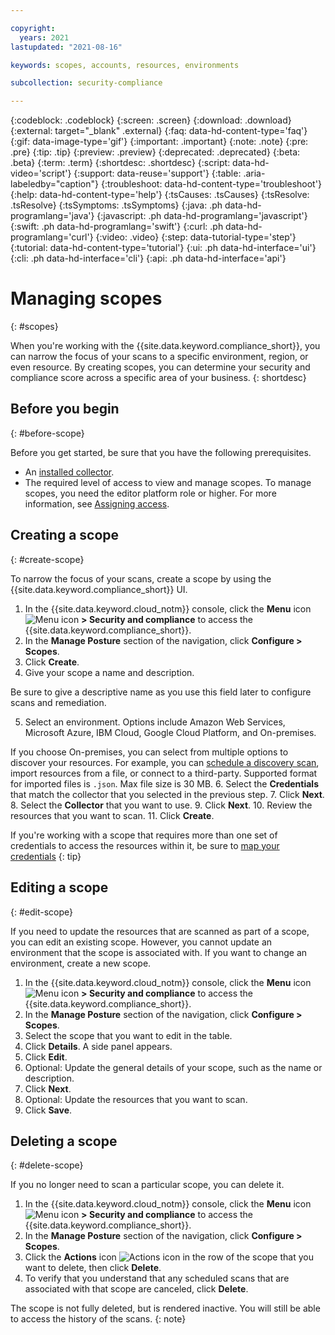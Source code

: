 ```yaml
---

copyright:
  years: 2021
lastupdated: "2021-08-16"

keywords: scopes, accounts, resources, environments

subcollection: security-compliance

---
```


{:codeblock: .codeblock}
{:screen: .screen}
{:download: .download}
{:external: target="_blank" .external}
{:faq: data-hd-content-type='faq'}
{:gif: data-image-type='gif'}
{:important: .important}
{:note: .note}
{:pre: .pre}
{:tip: .tip}
{:preview: .preview}
{:deprecated: .deprecated}
{:beta: .beta}
{:term: .term}
{:shortdesc: .shortdesc}
{:script: data-hd-video='script'}
{:support: data-reuse='support'}
{:table: .aria-labeledby="caption"}
{:troubleshoot: data-hd-content-type='troubleshoot'}
{:help: data-hd-content-type='help'}
{:tsCauses: .tsCauses}
{:tsResolve: .tsResolve}
{:tsSymptoms: .tsSymptoms}
{:java: .ph data-hd-programlang='java'}
{:javascript: .ph data-hd-programlang='javascript'}
{:swift: .ph data-hd-programlang='swift'}
{:curl: .ph data-hd-programlang='curl'}
{:video: .video}
{:step: data-tutorial-type='step'}
{:tutorial: data-hd-content-type='tutorial'}
{:ui: .ph data-hd-interface='ui'}
{:cli: .ph data-hd-interface='cli'}
{:api: .ph data-hd-interface='api'}


# Managing scopes
{: #scopes}

When you're working with the {{site.data.keyword.compliance_short}}, you can narrow the focus of your scans to a specific environment, region, or even resource. By creating scopes, you can determine your security and compliance score across a specific area of your business. 
{: shortdesc}


## Before you begin
{: #before-scope}

Before you get started, be sure that you have the following prerequisites.

- An [installed collector](/docs/security-compliance?topic=security-compliance-collector).
- The required level of access to view and manage scopes. To manage scopes, you need the editor platform role or higher. For more information, see [Assigning access](/docs/security-compliance?topic=security-compliance-access-management).

## Creating a scope
{: #create-scope}

To narrow the focus of your scans, create a scope by using the {{site.data.keyword.compliance_short}} UI.

1. In the {{site.data.keyword.cloud_notm}} console, click the **Menu** icon ![Menu icon](../icons/icon_hamburger.svg) **> Security and compliance** to access the {{site.data.keyword.compliance_short}}.
2. In the **Manage Posture** section of the navigation, click **Configure > Scopes**.
3. Click **Create**.
4. Give your scope a name and description.

  Be sure to give a descriptive name as you use this field later to configure scans and remediation.

5. Select an environment. Options include Amazon Web Services, Microsoft Azure, IBM Cloud, Google Cloud Platform, and On-premises.

  If you choose On-premises, you can select from multiple options to discover your resources. For example, you can [schedule a discovery scan](/docs/security-compliance?topic=security-compliance-schedule-scan), import resources from a file, or connect to a third-party. Supported format for imported files is  `.json`. Max file size is 30 MB.
6. Select the **Credentials** that match the collector that you selected in the previous step.
7. Click **Next**.
8. Select the **Collector** that you want to use.
9. Click **Next**.
10. Review the resources that you want to scan.
11. Click **Create**.

If you're working with a scope that requires more than one set of credentials to access the resources within it, be sure to [map your credentials](/docs/security-compliance?topic=security-compliance-credentials)
{: tip}


## Editing a scope
{: #edit-scope}

If you need to update the resources that are scanned as part of a scope, you can edit an existing scope. However, you cannot update an environment that the scope is associated with. If you want to change an environment, create a new scope.

1. In the {{site.data.keyword.cloud_notm}} console, click the **Menu** icon ![Menu icon](../icons/icon_hamburger.svg) **> Security and compliance** to access the {{site.data.keyword.compliance_short}}.
2. In the **Manage Posture** section of the navigation, click **Configure > Scopes**.
3. Select the scope that you want to edit in the table.
4. Click **Details**. A side panel appears.
5. Click **Edit**.
5. Optional: Update the general details of your scope, such as the name or description. 
6. Click **Next**.
7. Optional: Update the resources that you want to scan.
8. Click **Save**.

## Deleting a scope
{: #delete-scope}

If you no longer need to scan a particular scope, you can delete it.

1. In the {{site.data.keyword.cloud_notm}} console, click the **Menu** icon ![Menu icon](../icons/icon_hamburger.svg) **> Security and compliance** to access the {{site.data.keyword.compliance_short}}.
2. In the **Manage Posture** section of the navigation, click **Configure > Scopes**.
3. Click the **Actions** icon ![Actions icon](../icons/actions-icon-vertical.svg) in the row of the scope that you want to delete, then click **Delete**.
4. To verify that you understand that any scheduled scans that are associated with that scope are canceled, click **Delete**.

The scope is not fully deleted, but is rendered inactive. You will still be able to access the history of the scans.
{: note}

